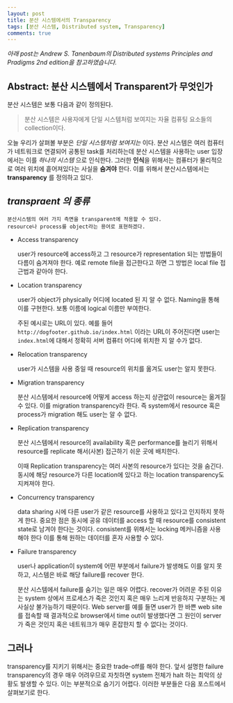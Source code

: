```yaml
---
layout: post
title: 분산 시스템에서의 Transparency
tags: [분산 시스템, Distributed system, Transparency]
comments: true
---
```


*아래 post는 Andrew S. Tanenbaum의 Distributed systems Principles and Pradigms 2nd edition을 참고하였습니다.*

## Abstract: 분산 시스템에서 Transparent가 무엇인가

분산 시스템은 보통 다음과 같이 정의된다.

> 분산 시스템은 사용자에게 단일 시스템처럼 보여지는 자율 컴퓨팅 요소들의 collection이다.

오늘 우리가 살펴볼 부분은 *단일 시스템처럼 보여지는* 이다. 분산 시스템은 여러 컴퓨터가 네트워크로 연결되어 공통된 task를 처리하는데 분산 시스템을 사용하는 user 입장에서는 이를 *하나의 시스템* 으로 인식한다. 그러한 **인식**을 위해서는 컴퓨터가 물리적으로 여러 위치에 흩어져있다는 사실을 **숨겨야** 한다. 이를 위해서 분산시스템에서는 **transparency** 를 정의하고 있다.

## *transpraent 의 종류*

    분산시스템의 여러 가지 측면을 transparent에 적용할 수 있다.
    resource나 process를 object라는 용어로 표현하겠다.

* Access transparency

    user가 resource에 access하고 그 resource가 representation 되는 방법들이 다름이 숨겨져야 한다.
    예로 remote file을 접근한다고 하면 그 방법은 local file 접근법과 같아야 한다.


* Location transparency

    user가 object가 physically 어디에 located 된 지 알 수 없다.
    Naming을 통해 이를 구현한다. 보통 이름에 logical 이름만 부여한다.

    주된 예시로는 URL이 있다. 예를 들어 `` http://dogfooter.github.io/index.html `` 이라는 URL이 주어진다면 user는 `` index.html ``에 대해서 정확히 서버 컴퓨터 어디에 위치한 지 알 수가 없다.

* Relocation transparency

    user가 시스템을 사용 중일 때 resource의 위치를 옮겨도 user는 알지 못한다.

* Migration transparency

    분산 시스템에서 resource에 어떻게 access 하는지 상관없이 resource는 옮겨질 수 있다.
    이를 migration transparency라 한다.
    즉 system에서 resource 혹은 process가 migration 해도 user는 알 수 없다.

* Replication transparency

    분산 시스템에서 resource의 availability 혹은 performance를 늘리기 위해서 resource를 replicate 해서(사본) 접근하기 쉬운 곳에 배치한다.

    이때 Replication transparency는 여러 사본의 resource가 있다는 것을 숨긴다.
    동시에 해당 resource가 다른 location에 있다고 하는 location transparency도 지켜져야 한다.

* Concurrency transparency

    data sharing 시에 다른 user가 같은 resource를 사용하고 있다고 인지하지 못하게 한다.
    중요한 점은 동시에 공유 데이터를 access 할 때 resource를 consistent state로 남겨야 한다는 것이다. consistent를 위해서는 locking 메커니즘을 사용해야 한다 이를 통해 원하는 데이터를 혼자 사용할 수 있다.

* Failure transparency

    user나 application이 system에 어떤 부분에서 failure가 발생해도 이를 알지 못하고, 시스템은 바로 해당 failure를 recover 한다.

    분산 시스템에서 failure를 숨기는 일은 매우 어렵다. recover가 어려운 주된 이유는 system 상에서 프로세스가 죽은 것인지 혹은 매우 느리게 반응하지 구분하는 게 사실상 불가능하기 때문이다. Web server를 예를 들면 user가 한 바쁜 web site를 접속할 때 결과적으로 browser에서 time out이 발생했다면 그 원인이 server가 죽은 것인지 혹은 네트워크가 매우 혼잡한지 할 수 없다는 것이다.

## 그러나

transparency를 지키기 위해서는 중요한 trade-off를 해야 한다. 앞서 설명한 failure transparency의 경우 매우 어려우므로 자칫하면 system 전체가 halt 하는 최악의 상황도 발생할 수 있다. 이는 부분적으로 숨기기 어렵다. 이러한 부분들은 다음 포스트에서 살펴보기로 한다.
